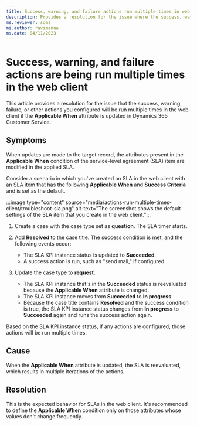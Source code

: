 ```yaml
---
title: Success, warning, and failure actions run multiple times in web client
description: Provides a resolution for the issue where the success, warning, and failure actions are being run multiple times in the web client in Dynamics 365 Customer Service.
ms.reviewer: sdas
ms.author: ravimanne
ms.date: 04/11/2023
---
```

# Success, warning, and failure actions are being run multiple times in the web client

This article provides a resolution for the issue that the success, warning, failure, or other actions you configured will be run multiple times in the web client if the **Applicable When** attribute is updated in Dynamics 365 Customer Service.

## Symptoms

When updates are made to the target record, the attributes present in the **Applicable When** condition of the service-level agreement (SLA) item are modified in the applied SLA.

Consider a scenario in which you've created an SLA in the web client with an SLA item that has the following **Applicable When** and **Success Criteria** and is set as the default.

:::image type="content" source="media/actions-run-multiple-times-client/troubleshoot-sla.png" alt-text="The screenshot shows the default settings of the SLA item that you create in the web client.":::

1. Create a case with the case type set as **question**. The SLA timer starts.

2. Add **Resolved** to the case title. The success condition is met, and the following events occur:

   - The SLA KPI instance status is updated to **Succeeded**.
   - A success action is run, such as "send mail," if configured.

3. Update the case type to **request**.

   - The SLA KPI instance that's in the **Succeeded** status is reevaluated because the **Applicable When** attribute is changed.
   - The SLA KPI instance moves from **Succeeded** to **In progress**.
   - Because the case title contains **Resolved** and the success condition is true, the SLA KPI instance status changes from **In progress** to **Succeeded** again and runs the success action again.

Based on the SLA KPI instance status, if any actions are configured, those actions will be run multiple times.

## Cause

When the **Applicable When** attribute is updated, the SLA is reevaluated, which results in multiple iterations of the actions.

## Resolution

This is the expected behavior for SLAs in the web client. It's recommended to define the **Applicable When** condition only on those attributes whose values don't change frequently.
